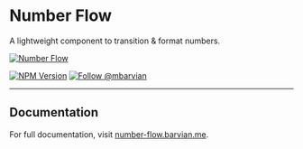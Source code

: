# Number Flow

A lightweight component to transition & format numbers.

[![Number Flow](https://motion-number.barvian.me/preview.webp)](https://number-flow.barvian.me)

[![NPM Version](https://img.shields.io/npm/v/number-flow.svg)](https://npmjs.com/package/number-flow)
[![Follow @mbarvian](https://img.shields.io/twitter/follow/mbarvian.svg?style=social&label=Follow)](https://x.com/mbarvian)

---

## Documentation

For full documentation, visit [number-flow.barvian.me](https://number-flow.barvian.me).
